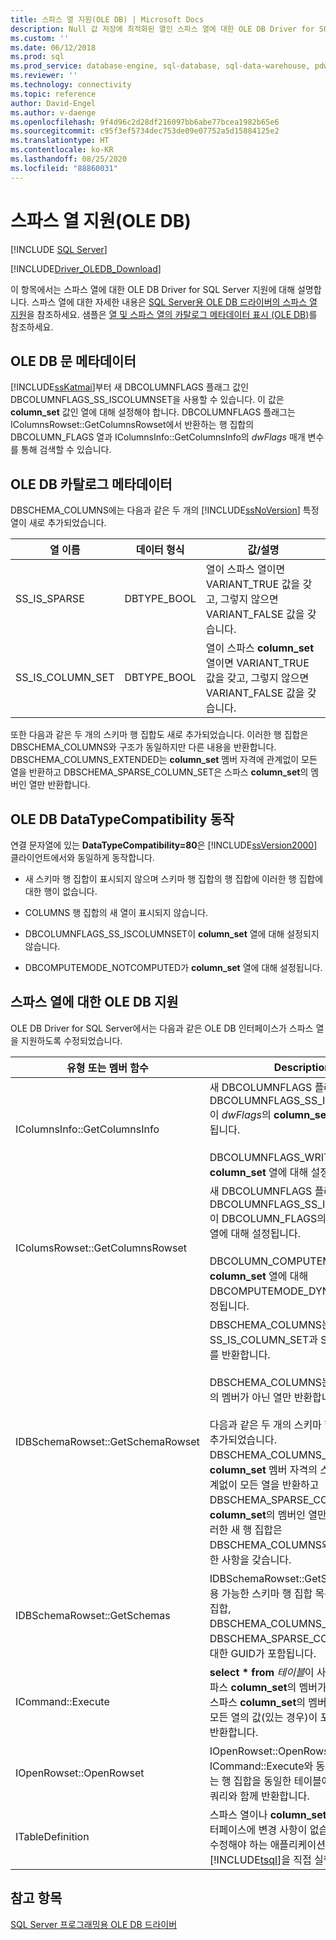 ```yaml
---
title: 스파스 열 지원(OLE DB) | Microsoft Docs
description: Null 값 저장에 최적화된 열인 스파스 열에 대한 OLE DB Driver for SQL Server 지원에 대해 알아봅니다.
ms.custom: ''
ms.date: 06/12/2018
ms.prod: sql
ms.prod_service: database-engine, sql-database, sql-data-warehouse, pdw
ms.reviewer: ''
ms.technology: connectivity
ms.topic: reference
author: David-Engel
ms.author: v-daenge
ms.openlocfilehash: 9f4d96c2d28df216097bb6abe77bcea1982b65e6
ms.sourcegitcommit: c95f3ef5734dec753de09e07752a5d15884125e2
ms.translationtype: HT
ms.contentlocale: ko-KR
ms.lasthandoff: 08/25/2020
ms.locfileid: "88860031"
---
```

# <a name="sparse-columns-support-ole-db"></a>스파스 열 지원(OLE DB)
[!INCLUDE [SQL Server](../../../includes/applies-to-version/sql-asdb-asdbmi-asa-pdw.md)]

[!INCLUDE[Driver_OLEDB_Download](../../../includes/driver_oledb_download.md)]

  이 항목에서는 스파스 열에 대한 OLE DB Driver for SQL Server 지원에 대해 설명합니다. 스파스 열에 대한 자세한 내용은 [SQL Server용 OLE DB 드라이버의 스파스 열 지원](../../oledb/features/sparse-columns-support-in-oledb-driver-for-sql-server.md)을 참조하세요. 샘플은 [열 및 스파스 열의 카탈로그 메타데이터 표시 &#40;OLE DB&#41;](../../oledb/ole-db-how-to/display-column-and-catalog-metadata-for-sparse-columns-ole-db.md)를 참조하세요.  
  
## <a name="ole-db-statement-metadata"></a>OLE DB 문 메타데이터  
 [!INCLUDE[ssKatmai](../../../includes/sskatmai-md.md)]부터 새 DBCOLUMNFLAGS 플래그 값인 DBCOLUMNFLAGS_SS_ISCOLUMNSET을 사용할 수 있습니다. 이 값은 **column_set** 값인 열에 대해 설정해야 합니다. DBCOLUMNFLAGS 플래그는 IColumnsRowset::GetColumnsRowset에서 반환하는 행 집합의 DBCOLUMN_FLAGS 열과 IColumnsInfo::GetColumnsInfo의 *dwFlags* 매개 변수를 통해 검색할 수 있습니다.  
  
## <a name="ole-db-catalog-metadata"></a>OLE DB 카탈로그 메타데이터  
 DBSCHEMA_COLUMNS에는 다음과 같은 두 개의 [!INCLUDE[ssNoVersion](../../../includes/ssnoversion-md.md)] 특정 열이 새로 추가되었습니다.  
  
|열 이름|데이터 형식|값/설명|  
|-----------------|---------------|---------------------|  
|SS_IS_SPARSE|DBTYPE_BOOL|열이 스파스 열이면 VARIANT_TRUE 값을 갖고, 그렇지 않으면 VARIANT_FALSE 값을 갖습니다.|  
|SS_IS_COLUMN_SET|DBTYPE_BOOL|열이 스파스 **column_set** 열이면 VARIANT_TRUE 값을 갖고, 그렇지 않으면 VARIANT_FALSE 값을 갖습니다.|  
  
 또한 다음과 같은 두 개의 스키마 행 집합도 새로 추가되었습니다. 이러한 행 집합은 DBSCHEMA_COLUMNS와 구조가 동일하지만 다른 내용을 반환합니다. DBSCHEMA_COLUMNS_EXTENDED는 **column_set** 멤버 자격에 관계없이 모든 열을 반환하고 DBSCHEMA_SPARSE_COLUMN_SET은 스파스 **column_set**의 멤버인 열만 반환합니다.  
  
## <a name="ole-db-datatypecompatibility-behavior"></a>OLE DB DataTypeCompatibility 동작  
 연결 문자열에 있는 **DataTypeCompatibility=80**은 [!INCLUDE[ssVersion2000](../../../includes/ssversion2000-md.md)] 클라이언트에서와 동일하게 동작합니다.  
  
-   새 스키마 행 집합이 표시되지 않으며 스키마 행 집합의 행 집합에 이러한 행 집합에 대한 행이 없습니다.  
  
-   COLUMNS 행 집합의 새 열이 표시되지 않습니다.  
  
-   DBCOLUMNFLAGS_SS_ISCOLUMNSET이 **column_set** 열에 대해 설정되지 않습니다.  
  
-   DBCOMPUTEMODE_NOTCOMPUTED가 **column_set** 열에 대해 설정됩니다.  
  
## <a name="ole-db-support-for-sparse-columns"></a>스파스 열에 대한 OLE DB 지원  
 OLE DB Driver for SQL Server에서는 다음과 같은 OLE DB 인터페이스가 스파스 열을 지원하도록 수정되었습니다.  
  
|유형 또는 멤버 함수|Description|  
|-----------------------------|-----------------|  
|IColumnsInfo::GetColumnsInfo|새 DBCOLUMNFLAGS 플래그 값인 DBCOLUMNFLAGS_SS_ISCOLUMNSET이 *dwFlags*의 **column_set** 열에 대해 설정됩니다.<br /><br /> DBCOLUMNFLAGS_WRITE가 **column_set** 열에 대해 설정됩니다.|  
|IColumsRowset::GetColumnsRowset|새 DBCOLUMNFLAGS 플래그 값인 DBCOLUMNFLAGS_SS_ISCOLUMNSET이 DBCOLUMN_FLAGS의 **column_set** 열에 대해 설정됩니다.<br /><br /> DBCOLUMN_COMPUTEMODE가 **column_set** 열에 대해 DBCOMPUTEMODE_DYNAMIC으로 설정됩니다.|  
|IDBSchemaRowset::GetSchemaRowset|DBSCHEMA_COLUMNS는 두 개의 새 열, SS_IS_COLUMN_SET과 SS_IS_SPARSE를 반환합니다.<br /><br /> DBSCHEMA_COLUMNS는 **column_set**의 멤버가 아닌 열만 반환합니다.<br /><br /> 다음과 같은 두 개의 스키마 행 집합이 새로 추가되었습니다. DBSCHEMA_COLUMNS_EXTENDED는 **column_set** 멤버 자격의 스파스 여부에 관계없이 모든 열을 반환하고 DBSCHEMA_SPARSE_COLUMN_SET은 **column_set**의 멤버인 열만 반환합니다. 이러한 새 행 집합은 DBSCHEMA_COLUMNS와 동일한 열과 제한 사항을 갖습니다.|  
|IDBSchemaRowset::GetSchemas|IDBSchemaRowset::GetSchemas에는 사용 가능한 스키마 행 집합 목록에 있는 새 행 집합, DBSCHEMA_COLUMNS_EXTENDED 및 DBSCHEMA_SPARSE_COLUMN_SET에 대한 GUID가 포함됩니다.|  
|ICommand::Execute|**select \* from** *테이블*이 사용되는 경우 스파스 **column_set**의 멤버가 아닌 모든 열과 스파스 **column_set**의 멤버인 Null이 아닌 모든 열의 값(있는 경우)이 포함된 XML 열을 반환합니다.|  
|IOpenRowset::OpenRowset|IOpenRowset::OpenRowset은 ICommand::Execute와 동일한 열을 포함하는 행 집합을 동일한 테이블에 대한 **select \*** 쿼리와 함께 반환합니다.|  
|ITableDefinition|스파스 열이나 **column_set** 열의 경우 이 인터페이스에 변경 사항이 없습니다. 스키마를 수정해야 하는 애플리케이션에서는 적절한 [!INCLUDE[tsql](../../../includes/tsql-md.md)]을 직접 실행해야 합니다.|  
  
## <a name="see-also"></a>참고 항목  
 [SQL Server 프로그래밍용 OLE DB 드라이버](../../oledb/ole-db/oledb-driver-for-sql-server-programming.md)  
  
  
